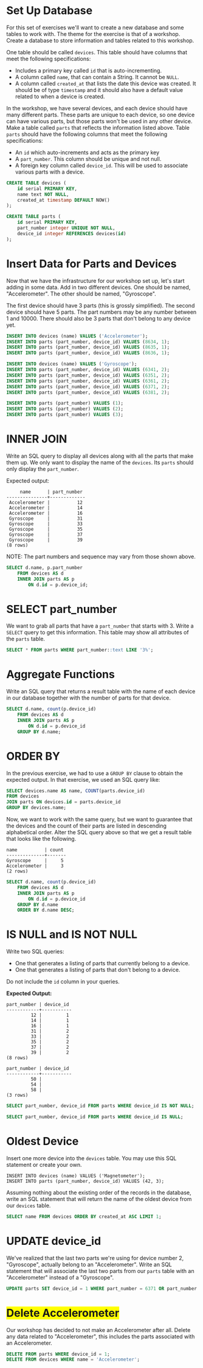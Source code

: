 # Set Up Database

For this set of exercises we'll want to create a new database and some tables to work with. The theme for the exercise is that of a workshop. Create a database to store information and tables related to this workshop.

One table should be called `devices`. This table should have columns that meet the following specifications:

- Includes a primary key called `id` that is auto-incrementing.
- A column called `name`, that can contain a String. It cannot be `NULL`.
- A column called `created_at` that lists the date this device was created. It should be of type `timestamp` and it should also have a default value related to when a device is created.

In the workshop, we have several devices, and each device should have many different parts. These parts are unique to each device, so one device can have various parts, but those parts won't be used in any other device. Make a table called `parts` that reflects the information listed above. Table `parts` should have the following columns that meet the following specifications:

- An `id` which auto-increments and acts as the primary key
- A `part_number`. This column should be unique and not null.
- A foreign key column called `device_id`. This will be used to associate various parts with a device.

```sql
CREATE TABLE devices (
	id serial PRIMARY KEY,
    name text NOT NULL,
    created_at timestamp DEFAULT NOW()
);

CREATE TABLE parts (
	id serial PRIMARY KEY,
    part_number integer UNIQUE NOT NULL,
    device_id integer REFERENCES devices(id)
);
```

# Insert Data for Parts and Devices

Now that we have the infrastructure for our workshop set up, let's start adding in some data. Add in two different devices. One should be named, "Accelerometer". The other should be named, "Gyroscope".

The first device should have 3 parts (this is grossly simplified). The second device should have 5 parts. The part numbers may be any number between 1 and 10000. There should also be 3 parts that don't belong to any device yet.

```sql
INSERT INTO devices (name) VALUES ('Accelerometer');
INSERT INTO parts (part_number, device_id) VALUES (8634, 1);
INSERT INTO parts (part_number, device_id) VALUES (8635, 1);
INSERT INTO parts (part_number, device_id) VALUES (8636, 1);

INSERT INTO devices (name) VALUES ('Gyroscope');
INSERT INTO parts (part_number, device_id) VALUES (6341, 2);
INSERT INTO parts (part_number, device_id) VALUES (6351, 2);
INSERT INTO parts (part_number, device_id) VALUES (6361, 2);
INSERT INTO parts (part_number, device_id) VALUES (6371, 2);
INSERT INTO parts (part_number, device_id) VALUES (6381, 2);

INSERT INTO parts (part_number) VALUES (1);
INSERT INTO parts (part_number) VALUES (2);
INSERT INTO parts (part_number) VALUES (3);
```

# INNER JOIN

Write an SQL query to display all devices along with all the parts that make them up. We only want to display the name of the `devices`. Its `parts` should only display the `part_number`.

Expected output:

```none
     name      | part_number
---------------+-------------
 Accelerometer |          12
 Accelerometer |          14
 Accelerometer |          16
 Gyroscope     |          31
 Gyroscope     |          33
 Gyroscope     |          35
 Gyroscope     |          37
 Gyroscope     |          39
(8 rows)
```

NOTE: The part numbers and sequence may vary from those shown above.

```sql
SELECT d.name, p.part_number
	FROM devices AS d
	INNER JOIN parts AS p
		ON d.id = p.device_id;
```



# SELECT part_number

We want to grab all parts that have a `part_number` that starts with 3. Write a `SELECT` query to get this information. This table may show all attributes of the `parts` table.

```sql
SELECT * FROM parts WHERE part_number::text LIKE '3%';
```

# Aggregate Functions

Write an SQL query that returns a result table with the name of each device in our database together with the number of parts for that device.



```sql
SELECT d.name, count(p.device_id)
	FROM devices AS d
	INNER JOIN parts AS p
		ON d.id = p.device_id
	GROUP BY d.name;
```

# ORDER BY

In the previous exercise, we had to use a `GROUP BY` clause to obtain the expected output. In that exercise, we used an SQL query like:

```sql
SELECT devices.name AS name, COUNT(parts.device_id)
FROM devices
JOIN parts ON devices.id = parts.device_id
GROUP BY devices.name;
```

Now, we want to work with the same query, but we want to guarantee that the devices and the count of their parts are listed in descending alphabetical order. Alter the SQL query above so that we get a result table that looks like the following.

```psql
name          | count
--------------+-------
Gyroscope     |     5
Accelerometer |     3
(2 rows)
```

```sql
SELECT d.name, count(p.device_id)
	FROM devices AS d
	INNER JOIN parts AS p
		ON d.id = p.device_id
	GROUP BY d.name
	ORDER BY d.name DESC;
```

# IS NULL and IS NOT NULL

Write two SQL queries:

- One that generates a listing of parts that currently belong to a device.
- One that generates a listing of parts that don't belong to a device.

Do not include the `id` column in your queries.

**Expected Output:**

```psql
part_number | device_id 
------------+-----------
         12 |         1
         14 |         1
         16 |         1
         31 |         2
         33 |         2
         35 |         2
         37 |         2
         39 |         2
(8 rows)
```

```psql
part_number | device_id 
------------+-----------
         50 |          
         54 |          
         58 |        
(3 rows)
```

```sql
SELECT part_number, device_id FROM parts WHERE device_id IS NOT NULL;

SELECT part_number, device_id FROM parts WHERE device_id IS NULL;
```

# Oldest Device

Insert one more device into the `devices` table. You may use this SQL statement or create your own.

```psql
INSERT INTO devices (name) VALUES ('Magnetometer');
INSERT INTO parts (part_number, device_id) VALUES (42, 3);
```

Assuming nothing about the existing order of the records in the database, write an SQL statement that will return the name of the oldest device from our `devices` table.

```sql
SELECT name FROM devices ORDER BY created_at ASC LIMIT 1;
```

# UPDATE device_id

We've realized that the last two parts we're using for device number 2, "Gyroscope", actually belong to an "Accelerometer". Write an SQL statement that will associate the last two parts from our `parts` table with an "Accelerometer" instead of a "Gyroscope".

```sql
UPDATE parts SET device_id = 1 WHERE part_number = 6371 OR part_number = 6381;
```

# <span style="background-color: yellow">Delete Accelerometer</span>

Our workshop has decided to not make an Accelerometer after all. Delete any data related to "Accelerometer", this includes the parts associated with an Accelerometer.

```sql
DELETE FROM parts WHERE device_id = 1;
DELETE FROM devices WHERE name = 'Accelerometer';
```

